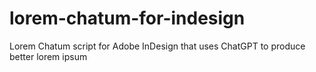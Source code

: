 # lorem-chatum-for-indesign
Lorem Chatum script for Adobe InDesign that uses ChatGPT to produce better lorem ipsum
